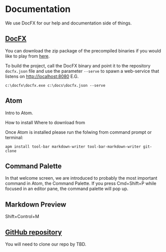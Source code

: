 # Documentation
We use DocFX for our help and documentation side of things.

## [DocFX](https://dotnet.github.io/docfx/)
You can download the zip package of the precompiled binaries if you would like to play from [here](https://github.com/dotnet/docfx/releases).

To build the project, call the DocFX binary and point it to the repository ```docfx.json``` file and use the parameter ```--serve``` to spawn a web-service that listens on [http://localhost:8080](http://localhost:8080) E.G.

```
c:\docfx\docfx.exe c:\docs\docfx.json --serve
```

## Atom

Intro to Atom.  

How to install
Where to download from

Once Atom is installed please run the folwing from command prompt or terminal:
```
apm install tool-bar markdown-writer tool-bar-markdown-writer git-clone
```

## Command Palette
In that welcome screen, we are introduced to probably the most important command in Atom, the Command Palette. If you press Cmd+Shift+P while focused in an editor pane, the command palette will pop up.

## Markdown Preview
Shift+Control+M

## [GitHub repository](https://github.com/TransVault/documentation)
You will need to clone our repo by TBD.
